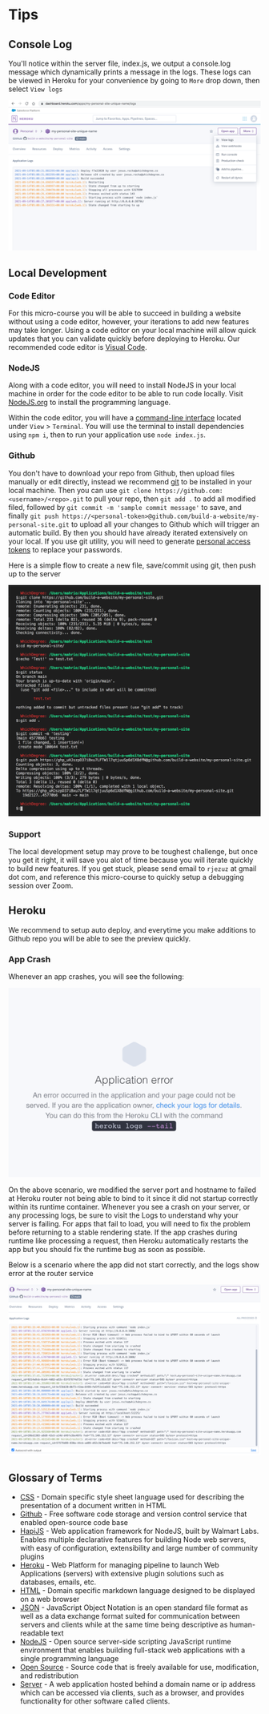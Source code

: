 # Tips
## Console Log
You'll notice within the server file, index.js, we output a console.log message which dynamically prints a message in the logs.
These logs can be viewed in Heroku for your convenience by going to `More` drop down, then select `View logs`

![Image](https://github.com/build-a-website/my-personal-site/blob/main/tutorials/01-Getting-Started/images/tips-1.png)

## Local Development
### Code Editor
For this micro-course you will be able to succeed in building a website without using a code editor, however, your iterations to add new features may take longer. Using a code editor on your local machine will allow quick updates that you can validate quickly before deploying to Heroku. Our recommended code editor is [Visual Code](https://code.visualstudio.com/).

### NodeJS
Along with a code editor, you will need to install NodeJS in your local machine in order for the code editor to be able to run code locally. Visit [NodeJS.org](https://nodejs.org/en/) to install the programming language.

Within the code editor, you will have a [command-line interface](https://en.wikipedia.org/wiki/Command-line_interface) located under `View` > `Terminal`. You will use the terminal to install dependencies using `npm i`, then to run your application use `node index.js`.

### Github
You don't have to download your repo from Github, then upload files manually or edit directly, instead we recommend [git](https://git-scm.com/) to be installed in your local machine. Then you can use `git clone https://github.com:<username>/<repo>.git` to pull your repo, then `git add .` to add all modified filed, followed by `git commit -m 'sample commit message'` to save, and finally `git push https://<personal-token>@github.com/build-a-website/my-personal-site.git` to upload all your changes to Github which will trigger an automatic build. By then you should have already iterated extensively on your local. If you use git utility, you will need to generate [personal access tokens](https://docs.github.com/en/github/authenticating-to-github/keeping-your-account-and-data-secure/creating-a-personal-access-token) to replace your passwords.

Here is a simple flow to create a new file, save/commit using git, then push up to the server

![Image](https://github.com/build-a-website/my-personal-site/blob/main/tutorials/01-Getting-Started/images/tips-4-git.png)

### Support
The local development setup may prove to be toughest challenge, but once you get it right, it will save you alot of time because you will iterate quickly to build new features. If you get stuck, please send email to `rjezuz` at gmail dot com, and reference this micro-course to quickly setup a debugging session over Zoom.

## Heroku
We recommend to setup auto deploy, and everytime you make additions to Github repo you will be able to see the preview quickly. 

### App Crash
Whenever an app crashes, you will see the
following:

![Image](https://github.com/build-a-website/my-personal-site/blob/main/tutorials/01-Getting-Started/images/tips-3.png)

On the above scenario, we modified the server port and hostname to failed at Heroku router not being able to bind to it since it did not startup correctly within its runtime container. Whenever you see a crash on your server, or any processing logs, be sure to visit the Logs to understand why your server is failing. For apps that fail to load, you will need to fix the problem before returning to a stable rendering state. If the app crashes during runtime like processing a request, then Heroku automatically restarts the app but you should fix the runtime bug as soon as possible.

Below is a scenario where the app did not start correctly, and the logs show error at the router service

![Image](https://github.com/build-a-website/my-personal-site/blob/main/tutorials/01-Getting-Started/images/tips-2.png)

## Glossary of Terms

* [CSS](https://en.wikipedia.org/wiki/CSS) - Domain specific style sheet language used for describing the presentation of a document written in HTML
* [Github](https://en.wikipedia.org/wiki/GitHub) - Free software code storage and version control service that enabled open-source code base
* [HapiJS](https://hapi.dev/) - Web application framework for NodeJS, built by Walmart Labs. Enables multiple declarative features for building Node web servers, with easy of configuration, extensibility and large number of community plugins
* [Heroku](https://en.wikipedia.org/wiki/Heroku) - Web Platform for managing pipeline to launch Web Applications (servers) with extensive plugin solutions such as databases, emails, etc.
* [HTML](https://en.wikipedia.org/wiki/HTML) - Domain specific markdown language designed to be displayed on a web browser
* [JSON](https://en.wikipedia.org/wiki/JSON) - JavaScript Object Notation is an open standard file format as well as a data exchange format suited for communication between servers and clients while at the same time being descriptive as human-readable text
* [NodeJS](https://en.wikipedia.org/wiki/Node.js) - Open source server-side scripting JavaScript runtime environment that enables building full-stack web applications with a single programming language
* [Open Source](https://en.wikipedia.org/wiki/Open_source) - Source code that is freely available for use, modification, and redistribution
* [Server](https://en.wikipedia.org/wiki/Server_(computing)) - A web application hosted behind a domain name or ip address which can be accessed via clients, such as a browser, and provides functionality for other software called clients.
